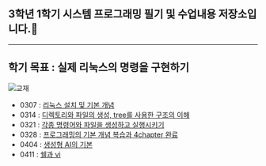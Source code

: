 ## 3학년 1학기 시스템 프로그래밍 필기 및 수업내용 저장소입니다.📖
---

## 학기 목표 : 실제 리눅스의 명령을 구현하기<br>

![교재](https://github.com/user-attachments/assets/51ccfb73-f435-4be4-8ae7-489b6860570d)


- 0307 : [리눅스 설치 및 기본 개념](https://github.com/Xssgh/SystemProgramming/tree/main/0307)<br>
- 0314 : [디렉토리와 파일의 생성, tree를 사용한 구조의 이해](https://github.com/Xssgh/SystemProgramming/blob/main/0314/README.md)
- 0321 : [각종 명령어와 파일을 생성하고 실행시키기](https://github.com/Xssgh/SystemProgramming/blob/main/0321/README.md)
- 0328 : [프로그래밍의 기본 개념 복습과 4chapter 완료](https://github.com/Xssgh/SystemProgramming/blob/main/0328/README.md)
- 0404 : [생성형 AI의 기본](https://github.com/Xssgh/SystemProgramming/blob/main/0404/README.md)
- 0411 : [쉘과 vi](https://github.com/Xssgh/SystemProgramming/tree/main/0411)
